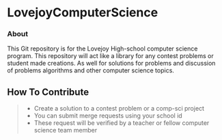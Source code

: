 # LovejoyComputerScience
### About
This Git repository is for the Lovejoy High-school computer science program. This repository will act like a library for any contest problems 
or student made creations. As well for solutions for problems and discussion of problems algorithms and other computer science topics. 
## How To Contribute
>  * Create a solution to a contest problem or a comp-sci project
>  *  You can submit merge requests using your school id 
>  * These request will be verified by a teacher or fellow computer science team member

 
